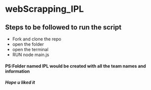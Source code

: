 # webScrapping_IPL
## Steps to be followed to run the script
 * Fork and clone the repo
 * open the folder
 * open the terminal
 * RUN node main.js
 
 #### PS:Folder named IPL would be created with all the team names and information 
 ##### Hope u liked it
